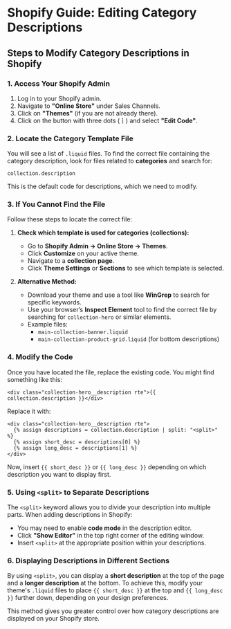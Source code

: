 # Shopify Guide: Editing Category Descriptions

## Steps to Modify Category Descriptions in Shopify

### 1. Access Your Shopify Admin
1. Log in to your Shopify admin.
2. Navigate to **"Online Store"** under Sales Channels.
3. Click on **"Themes"** (if you are not already there).
4. Click on the button with three dots (**⋮**) and select **"Edit Code"**.

### 2. Locate the Category Template File
You will see a list of `.liquid` files. To find the correct file containing the category description, look for files related to **categories** and search for:

```liquid
collection.description
```

This is the default code for descriptions, which we need to modify.

### 3. If You Cannot Find the File
Follow these steps to locate the correct file:

1. **Check which template is used for categories (collections):**
   - Go to **Shopify Admin → Online Store → Themes**.
   - Click **Customize** on your active theme.
   - Navigate to a **collection page**.
   - Click **Theme Settings** or **Sections** to see which template is selected.

2. **Alternative Method:**
   - Download your theme and use a tool like **WinGrep** to search for specific keywords.
   - Use your browser’s **Inspect Element** tool to find the correct file by searching for `collection-hero` or similar elements.
   - Example files:
     - `main-collection-banner.liquid`
     - `main-collection-product-grid.liquid` (for bottom descriptions)

### 4. Modify the Code
Once you have located the file, replace the existing code. You might find something like this:

```liquid
<div class="collection-hero__description rte">{{ collection.description }}</div>
```

Replace it with:

```liquid
<div class="collection-hero__description rte">
  {% assign descriptions = collection.description | split: "<split>" %}
  {% assign short_desc = descriptions[0] %}
  {% assign long_desc = descriptions[1] %}
</div>
```

Now, insert `{{ short_desc }}` or `{{ long_desc }}` depending on which description you want to display first.

### 5. Using `<split>` to Separate Descriptions
The `<split>` keyword allows you to divide your description into multiple parts. When adding descriptions in Shopify:
- You may need to enable **code mode** in the description editor.
- Click **"Show Editor"** in the top right corner of the editing window.
- Insert `<split>` at the appropriate position within your descriptions.

### 6. Displaying Descriptions in Different Sections
By using `<split>`, you can display a **short description** at the top of the page and a **longer description** at the bottom. To achieve this, modify your theme's `.liquid` files to place `{{ short_desc }}` at the top and `{{ long_desc }}` further down, depending on your design preferences.

This method gives you greater control over how category descriptions are displayed on your Shopify store.

